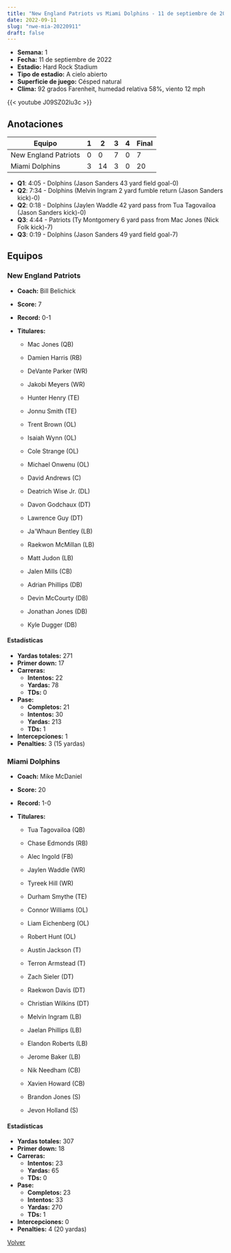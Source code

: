 ```yaml
---
title: "New England Patriots vs Miami Dolphins - 11 de septiembre de 2022"
date: 2022-09-11
slug: "nwe-mia-20220911"
draft: false
---
```


- **Semana:** 1
- **Fecha:** 11 de septiembre de 2022
- **Estadio:** Hard Rock Stadium
- **Tipo de estadio:** A cielo abierto
- **Superficie de juego:** Césped natural
- **Clima:** 92 grados Farenheit, humedad relativa 58%, viento 12 mph


{{< youtube J09SZ02lu3c >}}


## Anotaciones
| Equipo | 1 | 2 | 3 | 4 | Final |
|--------|---|---|---|---|-------|
| New England Patriots  | 0 | 0 | 7 | 0  | 7 |
| Miami Dolphins  | 3 | 14 | 3 | 0  | 20 |
- **Q1**: 4:05 - Dolphins (Jason Sanders 43 yard field goal-0)
- **Q2**: 7:34 - Dolphins (Melvin Ingram 2 yard fumble return (Jason Sanders kick)-0)
- **Q2**: 0:18 - Dolphins (Jaylen Waddle 42 yard pass from Tua Tagovailoa (Jason Sanders kick)-0)
- **Q3**: 4:44 - Patriots (Ty Montgomery 6 yard pass from Mac Jones (Nick Folk kick)-7)
- **Q3**: 0:19 - Dolphins (Jason Sanders 49 yard field goal-7)


## Equipos


### New England Patriots
* **Coach:** Bill Belichick
* **Score:** 7
* **Record:** 0-1
* **Titulares:** 

  * Mac Jones (QB) 

  * Damien Harris (RB) 

  * DeVante Parker (WR) 

  * Jakobi Meyers (WR) 

  * Hunter Henry (TE) 

  * Jonnu Smith (TE) 

  * Trent Brown (OL) 

  * Isaiah Wynn (OL) 

  * Cole Strange (OL) 

  * Michael Onwenu (OL) 

  * David Andrews (C) 

  * Deatrich Wise Jr. (DL) 

  * Davon Godchaux (DT) 

  * Lawrence Guy (DT) 

  * Ja'Whaun Bentley (LB) 

  * Raekwon McMillan (LB) 

  * Matt Judon (LB) 

  * Jalen Mills (CB) 

  * Adrian Phillips (DB) 

  * Devin McCourty (DB) 

  * Jonathan Jones (DB) 

  * Kyle Dugger (DB) 

#### Estadísticas
* **Yardas totales:** 271
* **Primer down:** 17
* **Carreras:**
  * **Intentos:** 22
  * **Yardas:** 78
  * **TDs:** 0
* **Pase:**
  * **Completos:** 21
  * **Intentos:** 30
  * **Yardas:** 213
  * **TDs:** 1
* **Intercepciones:** 1
* **Penalties:** 3 (15 yardas)

### Miami Dolphins
* **Coach:** Mike McDaniel
* **Score:** 20
* **Record:** 1-0
* **Titulares:** 

  * Tua Tagovailoa (QB) 

  * Chase Edmonds (RB) 

  * Alec Ingold (FB) 

  * Jaylen Waddle (WR) 

  * Tyreek Hill (WR) 

  * Durham Smythe (TE) 

  * Connor Williams (OL) 

  * Liam Eichenberg (OL) 

  * Robert Hunt (OL) 

  * Austin Jackson (T) 

  * Terron Armstead (T) 

  * Zach Sieler (DT) 

  * Raekwon Davis (DT) 

  * Christian Wilkins (DT) 

  * Melvin Ingram (LB) 

  * Jaelan Phillips (LB) 

  * Elandon Roberts (LB) 

  * Jerome Baker (LB) 

  * Nik Needham (CB) 

  * Xavien Howard (CB) 

  * Brandon Jones (S) 

  * Jevon Holland (S) 

#### Estadísticas
* **Yardas totales:** 307
* **Primer down:** 18
* **Carreras:**
  * **Intentos:** 23
  * **Yardas:** 65
  * **TDs:** 0
* **Pase:**
  * **Completos:** 23
  * **Intentos:** 33
  * **Yardas:** 270
  * **TDs:** 1
* **Intercepciones:** 0
* **Penalties:** 4 (20 yardas)


[Volver](/historia/2022)

